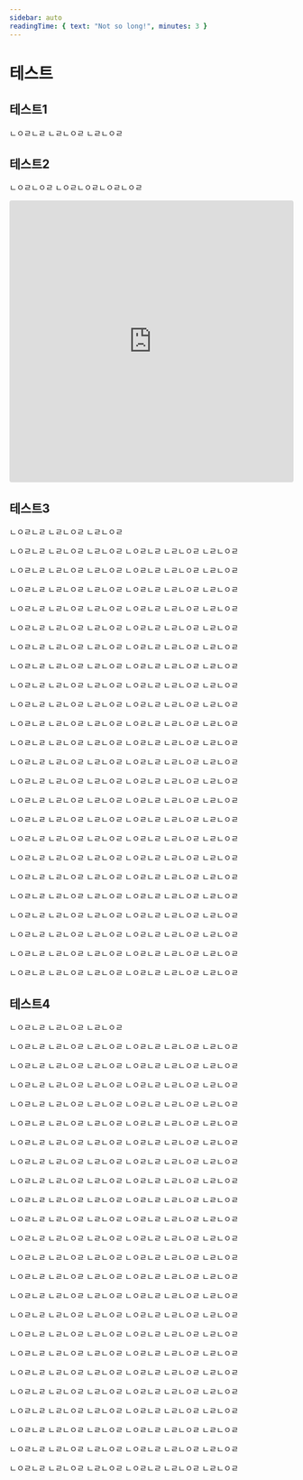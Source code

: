```yaml
---
sidebar: auto
readingTime: { text: "Not so long!", minutes: 3 }
---
```

# 테스트

## 테스트1

ㄴㅇㄹㄴㄹ
ㄴㄹㄴㅇㄹ
ㄴㄹㄴㅇㄹ


## 테스트2

ㄴㅇㄹㄴㅇㄹ
ㄴㅇㄹㄴㅇㄹㄴㅇㄹㄴㅇㄹ

<iframe src="https://codesandbox.io/embed/github/yoonhona/StudyAndToy/tree/master/react/practice_react/ch1/1-hello-world?fontsize=14" title="react_1.1" allow="geolocation; microphone; camera; midi; vr; accelerometer; gyroscope; payment; ambient-light-sensor; encrypted-media; usb" style="width:100%; height:500px; border:0; border-radius: 4px; overflow:hidden;" sandbox="allow-modals allow-forms allow-popups allow-scripts allow-same-origin"></iframe>


## 테스트3

ㄴㅇㄹㄴㄹ
ㄴㄹㄴㅇㄹ
ㄴㄹㄴㅇㄹ

ㄴㅇㄹㄴㄹ
ㄴㄹㄴㅇㄹ
ㄴㄹㄴㅇㄹ
ㄴㅇㄹㄴㄹ
ㄴㄹㄴㅇㄹ
ㄴㄹㄴㅇㄹ


ㄴㅇㄹㄴㄹ
ㄴㄹㄴㅇㄹ
ㄴㄹㄴㅇㄹ
ㄴㅇㄹㄴㄹ
ㄴㄹㄴㅇㄹ
ㄴㄹㄴㅇㄹ


ㄴㅇㄹㄴㄹ
ㄴㄹㄴㅇㄹ
ㄴㄹㄴㅇㄹ
ㄴㅇㄹㄴㄹ
ㄴㄹㄴㅇㄹ
ㄴㄹㄴㅇㄹ


ㄴㅇㄹㄴㄹ
ㄴㄹㄴㅇㄹ
ㄴㄹㄴㅇㄹ
ㄴㅇㄹㄴㄹ
ㄴㄹㄴㅇㄹ
ㄴㄹㄴㅇㄹ


ㄴㅇㄹㄴㄹ
ㄴㄹㄴㅇㄹ
ㄴㄹㄴㅇㄹ
ㄴㅇㄹㄴㄹ
ㄴㄹㄴㅇㄹ
ㄴㄹㄴㅇㄹ




ㄴㅇㄹㄴㄹ
ㄴㄹㄴㅇㄹ
ㄴㄹㄴㅇㄹ
ㄴㅇㄹㄴㄹ
ㄴㄹㄴㅇㄹ
ㄴㄹㄴㅇㄹ




ㄴㅇㄹㄴㄹ
ㄴㄹㄴㅇㄹ
ㄴㄹㄴㅇㄹ
ㄴㅇㄹㄴㄹ
ㄴㄹㄴㅇㄹ
ㄴㄹㄴㅇㄹ


ㄴㅇㄹㄴㄹ
ㄴㄹㄴㅇㄹ
ㄴㄹㄴㅇㄹ
ㄴㅇㄹㄴㄹ
ㄴㄹㄴㅇㄹ
ㄴㄹㄴㅇㄹ


ㄴㅇㄹㄴㄹ
ㄴㄹㄴㅇㄹ
ㄴㄹㄴㅇㄹ
ㄴㅇㄹㄴㄹ
ㄴㄹㄴㅇㄹ
ㄴㄹㄴㅇㄹ


ㄴㅇㄹㄴㄹ
ㄴㄹㄴㅇㄹ
ㄴㄹㄴㅇㄹ
ㄴㅇㄹㄴㄹ
ㄴㄹㄴㅇㄹ
ㄴㄹㄴㅇㄹ


ㄴㅇㄹㄴㄹ
ㄴㄹㄴㅇㄹ
ㄴㄹㄴㅇㄹ
ㄴㅇㄹㄴㄹ
ㄴㄹㄴㅇㄹ
ㄴㄹㄴㅇㄹ


ㄴㅇㄹㄴㄹ
ㄴㄹㄴㅇㄹ
ㄴㄹㄴㅇㄹ
ㄴㅇㄹㄴㄹ
ㄴㄹㄴㅇㄹ
ㄴㄹㄴㅇㄹ


ㄴㅇㄹㄴㄹ
ㄴㄹㄴㅇㄹ
ㄴㄹㄴㅇㄹ
ㄴㅇㄹㄴㄹ
ㄴㄹㄴㅇㄹ
ㄴㄹㄴㅇㄹ


ㄴㅇㄹㄴㄹ
ㄴㄹㄴㅇㄹ
ㄴㄹㄴㅇㄹ
ㄴㅇㄹㄴㄹ
ㄴㄹㄴㅇㄹ
ㄴㄹㄴㅇㄹ


ㄴㅇㄹㄴㄹ
ㄴㄹㄴㅇㄹ
ㄴㄹㄴㅇㄹ
ㄴㅇㄹㄴㄹ
ㄴㄹㄴㅇㄹ
ㄴㄹㄴㅇㄹ


ㄴㅇㄹㄴㄹ
ㄴㄹㄴㅇㄹ
ㄴㄹㄴㅇㄹ
ㄴㅇㄹㄴㄹ
ㄴㄹㄴㅇㄹ
ㄴㄹㄴㅇㄹ


ㄴㅇㄹㄴㄹ
ㄴㄹㄴㅇㄹ
ㄴㄹㄴㅇㄹ
ㄴㅇㄹㄴㄹ
ㄴㄹㄴㅇㄹ
ㄴㄹㄴㅇㄹ


ㄴㅇㄹㄴㄹ
ㄴㄹㄴㅇㄹ
ㄴㄹㄴㅇㄹ
ㄴㅇㄹㄴㄹ
ㄴㄹㄴㅇㄹ
ㄴㄹㄴㅇㄹ


ㄴㅇㄹㄴㄹ
ㄴㄹㄴㅇㄹ
ㄴㄹㄴㅇㄹ
ㄴㅇㄹㄴㄹ
ㄴㄹㄴㅇㄹ
ㄴㄹㄴㅇㄹ


ㄴㅇㄹㄴㄹ
ㄴㄹㄴㅇㄹ
ㄴㄹㄴㅇㄹ
ㄴㅇㄹㄴㄹ
ㄴㄹㄴㅇㄹ
ㄴㄹㄴㅇㄹ


ㄴㅇㄹㄴㄹ
ㄴㄹㄴㅇㄹ
ㄴㄹㄴㅇㄹ
ㄴㅇㄹㄴㄹ
ㄴㄹㄴㅇㄹ
ㄴㄹㄴㅇㄹ


ㄴㅇㄹㄴㄹ
ㄴㄹㄴㅇㄹ
ㄴㄹㄴㅇㄹ
ㄴㅇㄹㄴㄹ
ㄴㄹㄴㅇㄹ
ㄴㄹㄴㅇㄹ


ㄴㅇㄹㄴㄹ
ㄴㄹㄴㅇㄹ
ㄴㄹㄴㅇㄹ
ㄴㅇㄹㄴㄹ
ㄴㄹㄴㅇㄹ
ㄴㄹㄴㅇㄹ

## 테스트4

ㄴㅇㄹㄴㄹ
ㄴㄹㄴㅇㄹ
ㄴㄹㄴㅇㄹ

ㄴㅇㄹㄴㄹ
ㄴㄹㄴㅇㄹ
ㄴㄹㄴㅇㄹ
ㄴㅇㄹㄴㄹ
ㄴㄹㄴㅇㄹ
ㄴㄹㄴㅇㄹ


ㄴㅇㄹㄴㄹ
ㄴㄹㄴㅇㄹ
ㄴㄹㄴㅇㄹ
ㄴㅇㄹㄴㄹ
ㄴㄹㄴㅇㄹ
ㄴㄹㄴㅇㄹ


ㄴㅇㄹㄴㄹ
ㄴㄹㄴㅇㄹ
ㄴㄹㄴㅇㄹ
ㄴㅇㄹㄴㄹ
ㄴㄹㄴㅇㄹ
ㄴㄹㄴㅇㄹ


ㄴㅇㄹㄴㄹ
ㄴㄹㄴㅇㄹ
ㄴㄹㄴㅇㄹ
ㄴㅇㄹㄴㄹ
ㄴㄹㄴㅇㄹ
ㄴㄹㄴㅇㄹ


ㄴㅇㄹㄴㄹ
ㄴㄹㄴㅇㄹ
ㄴㄹㄴㅇㄹ
ㄴㅇㄹㄴㄹ
ㄴㄹㄴㅇㄹ
ㄴㄹㄴㅇㄹ




ㄴㅇㄹㄴㄹ
ㄴㄹㄴㅇㄹ
ㄴㄹㄴㅇㄹ
ㄴㅇㄹㄴㄹ
ㄴㄹㄴㅇㄹ
ㄴㄹㄴㅇㄹ




ㄴㅇㄹㄴㄹ
ㄴㄹㄴㅇㄹ
ㄴㄹㄴㅇㄹ
ㄴㅇㄹㄴㄹ
ㄴㄹㄴㅇㄹ
ㄴㄹㄴㅇㄹ


ㄴㅇㄹㄴㄹ
ㄴㄹㄴㅇㄹ
ㄴㄹㄴㅇㄹ
ㄴㅇㄹㄴㄹ
ㄴㄹㄴㅇㄹ
ㄴㄹㄴㅇㄹ


ㄴㅇㄹㄴㄹ
ㄴㄹㄴㅇㄹ
ㄴㄹㄴㅇㄹ
ㄴㅇㄹㄴㄹ
ㄴㄹㄴㅇㄹ
ㄴㄹㄴㅇㄹ


ㄴㅇㄹㄴㄹ
ㄴㄹㄴㅇㄹ
ㄴㄹㄴㅇㄹ
ㄴㅇㄹㄴㄹ
ㄴㄹㄴㅇㄹ
ㄴㄹㄴㅇㄹ


ㄴㅇㄹㄴㄹ
ㄴㄹㄴㅇㄹ
ㄴㄹㄴㅇㄹ
ㄴㅇㄹㄴㄹ
ㄴㄹㄴㅇㄹ
ㄴㄹㄴㅇㄹ


ㄴㅇㄹㄴㄹ
ㄴㄹㄴㅇㄹ
ㄴㄹㄴㅇㄹ
ㄴㅇㄹㄴㄹ
ㄴㄹㄴㅇㄹ
ㄴㄹㄴㅇㄹ


ㄴㅇㄹㄴㄹ
ㄴㄹㄴㅇㄹ
ㄴㄹㄴㅇㄹ
ㄴㅇㄹㄴㄹ
ㄴㄹㄴㅇㄹ
ㄴㄹㄴㅇㄹ


ㄴㅇㄹㄴㄹ
ㄴㄹㄴㅇㄹ
ㄴㄹㄴㅇㄹ
ㄴㅇㄹㄴㄹ
ㄴㄹㄴㅇㄹ
ㄴㄹㄴㅇㄹ


ㄴㅇㄹㄴㄹ
ㄴㄹㄴㅇㄹ
ㄴㄹㄴㅇㄹ
ㄴㅇㄹㄴㄹ
ㄴㄹㄴㅇㄹ
ㄴㄹㄴㅇㄹ


ㄴㅇㄹㄴㄹ
ㄴㄹㄴㅇㄹ
ㄴㄹㄴㅇㄹ
ㄴㅇㄹㄴㄹ
ㄴㄹㄴㅇㄹ
ㄴㄹㄴㅇㄹ


ㄴㅇㄹㄴㄹ
ㄴㄹㄴㅇㄹ
ㄴㄹㄴㅇㄹ
ㄴㅇㄹㄴㄹ
ㄴㄹㄴㅇㄹ
ㄴㄹㄴㅇㄹ


ㄴㅇㄹㄴㄹ
ㄴㄹㄴㅇㄹ
ㄴㄹㄴㅇㄹ
ㄴㅇㄹㄴㄹ
ㄴㄹㄴㅇㄹ
ㄴㄹㄴㅇㄹ


ㄴㅇㄹㄴㄹ
ㄴㄹㄴㅇㄹ
ㄴㄹㄴㅇㄹ
ㄴㅇㄹㄴㄹ
ㄴㄹㄴㅇㄹ
ㄴㄹㄴㅇㄹ


ㄴㅇㄹㄴㄹ
ㄴㄹㄴㅇㄹ
ㄴㄹㄴㅇㄹ
ㄴㅇㄹㄴㄹ
ㄴㄹㄴㅇㄹ
ㄴㄹㄴㅇㄹ


ㄴㅇㄹㄴㄹ
ㄴㄹㄴㅇㄹ
ㄴㄹㄴㅇㄹ
ㄴㅇㄹㄴㄹ
ㄴㄹㄴㅇㄹ
ㄴㄹㄴㅇㄹ


ㄴㅇㄹㄴㄹ
ㄴㄹㄴㅇㄹ
ㄴㄹㄴㅇㄹ
ㄴㅇㄹㄴㄹ
ㄴㄹㄴㅇㄹ
ㄴㄹㄴㅇㄹ


ㄴㅇㄹㄴㄹ
ㄴㄹㄴㅇㄹ
ㄴㄹㄴㅇㄹ
ㄴㅇㄹㄴㄹ
ㄴㄹㄴㅇㄹ
ㄴㄹㄴㅇㄹ